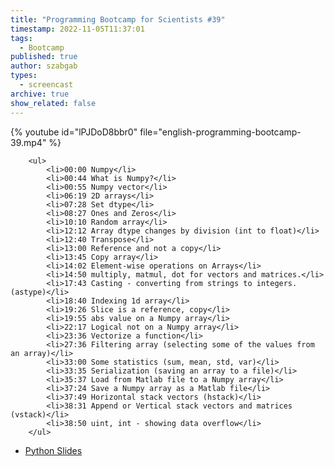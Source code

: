 ```yaml
---
title: "Programming Bootcamp for Scientists #39"
timestamp: 2022-11-05T11:37:01
tags:
  - Bootcamp
published: true
author: szabgab
types:
  - screencast
archive: true
show_related: false
---
```



{% youtube id="lPJDoD8bbr0" file="english-programming-bootcamp-39.mp4" %}

        <ul>
            <li>00:00 Numpy</li>
            <li>00:44 What is Numpy?</li>
            <li>00:55 Numpy vector</li>
            <li>06:19 2D arrays</li>
            <li>07:28 Set dtype</li>
            <li>08:27 Ones and Zeros</li>
            <li>10:10 Random array</li>
            <li>12:12 Array dtype changes by division (int to float)</li>
            <li>12:40 Transpose</li>
            <li>13:00 Reference and not a copy</li>
            <li>13:45 Copy array</li>
            <li>14:02 Element-wise operations on Arrays</li>
            <li>14:50 multiply, matmul, dot for vectors and matrices.</li>
            <li>17:43 Casting - converting from strings to integers. (astype)</li>
            <li>18:40 Indexing 1d array</li>
            <li>19:26 Slice is a reference, copy</li>
            <li>19:55 abs value on a Numpy array</li>
            <li>22:17 Logical not on a Numpy array</li>
            <li>23:36 Vectorize a function</li>
            <li>27:36 Filtering array (selecting some of the values from an array)</li>
            <li>33:00 Some statistics (sum, mean, std, var)</li>
            <li>33:35 Serialization (saving an array to a file)</li>
            <li>35:37 Load from Matlab file to a Numpy array</li>
            <li>37:24 Save a Numpy array as a Matlab file</li>
            <li>37:49 Horizontal stack vectors (hstack)</li>
            <li>38:31 Append or Vertical stack vectors and matrices (vstack)</li>
            <li>38:50 uint, int - showing data overflow</li>
        </ul>

* [Python Slides](/slides/python)

